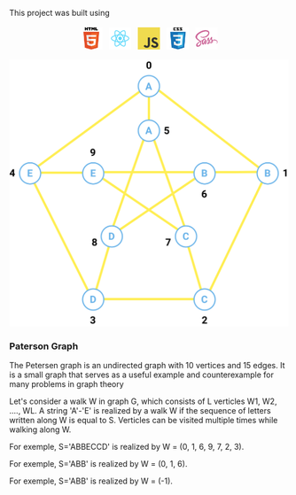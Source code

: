 This project was built using 

<p align="center">
<img src="https://raw.githubusercontent.com/github/explore/80688e429a7d4ef2fca1e82350fe8e3517d3494d/topics/html/html.png" alt="html" height="40" style="vertical-align:top; margin:4px">
<img src="https://raw.githubusercontent.com/github/explore/80688e429a7d4ef2fca1e82350fe8e3517d3494d/topics/react/react.png" alt="react" height="40" style="vertical-align:top; margin:4px">
<img src="https://raw.githubusercontent.com/github/explore/80688e429a7d4ef2fca1e82350fe8e3517d3494d/topics/javascript/javascript.png" alt="Javascript" height="40" style="vertical-align:top; margin:4px">
<img src="https://raw.githubusercontent.com/github/explore/80688e429a7d4ef2fca1e82350fe8e3517d3494d/topics/css/css.png" alt="css" height="40" style="vertical-align:top; margin:4px">
<img src="https://raw.githubusercontent.com/github/explore/80688e429a7d4ef2fca1e82350fe8e3517d3494d/topics/sass/sass.png" alt="sass" height="40" style="vertical-align:top; margin:4px">
</p>

![Alt text](https://github.com/Ayagoumi/Paterson_Graph/blob/master/src/Assets/Paterson.svg?raw=true "Title")

### Paterson Graph

The Petersen graph is an undirected graph with 10 vertices and 15 edges. It is a small graph that serves as a useful example and counterexample for many problems in graph theory

Let's consider a walk W in graph G, which consists of L verticles W1, W2, ...., WL. A string 'A'-'E' is realized by a walk W if the sequence of letters written along W is equal to S. Verticles can be visited multiple times while walking along W.

For exemple, S='ABBECCD' is realized by W = (0, 1, 6, 9, 7, 2, 3).

For exemple, S='ABB' is realized by W = (0, 1, 6).

For exemple, S='ABB' is realized by W = (-1).
